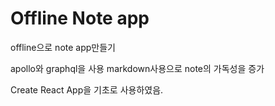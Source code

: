 # Offline Note app

offline으로 note app만들기

apollo와 graphql을 사용
markdown사용으로 note의 가독성을 증가 

Create React App을 기초로 사용하였음.
